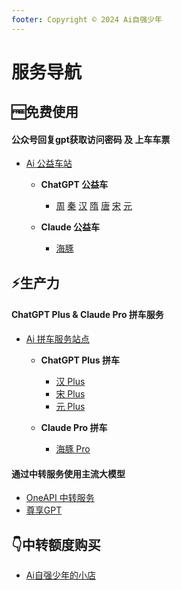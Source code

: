 ```yaml
---
footer: Copyright © 2024 Ai自强少年
---
```


# 服务导航

## 🆓免费使用 
#### 公众号回复gpt获取访问密码 及 上车车票

- [Ai 公益车站](https://station.hugai.top)

    - **ChatGPT 公益车**
        - [周](https://zhou.hugai.top) [秦](https://qin.hugai.top) [汉](https://han.hugai.top) [隋](https://sui.hugai.top) [唐](https://tang.hugai.top) [宋](https://song.hugai.top) [元](https://yuan.hugai.top)

    - **Claude 公益车**
        - [海豚](https://haitun.hugai.top) 

## ⚡生产力

#### ChatGPT Plus & Claude Pro 拼车服务

- [Ai 拼车服务站点](https://station.aiporters.com)

    - **ChatGPT Plus 拼车**
        - [汉 Plus](https://hanplus.aiporters.com)
        - [宋 Plus](https://songplus.aiporters.com)
        - [元 Plus](https://yuanplus.aiporters.com)
    
    - **Claude Pro 拼车**
        - [海豚 Pro](https://haitunpro.aiporters.com)

#### 通过中转服务使用主流大模型

- [OneAPI 中转服务](https://one-api.aiporters.com)
- [尊享GPT](https://next.aiporters.com)


## 👇中转额度购买

- [Ai自强少年的小店](https://store.wehugai.com)
